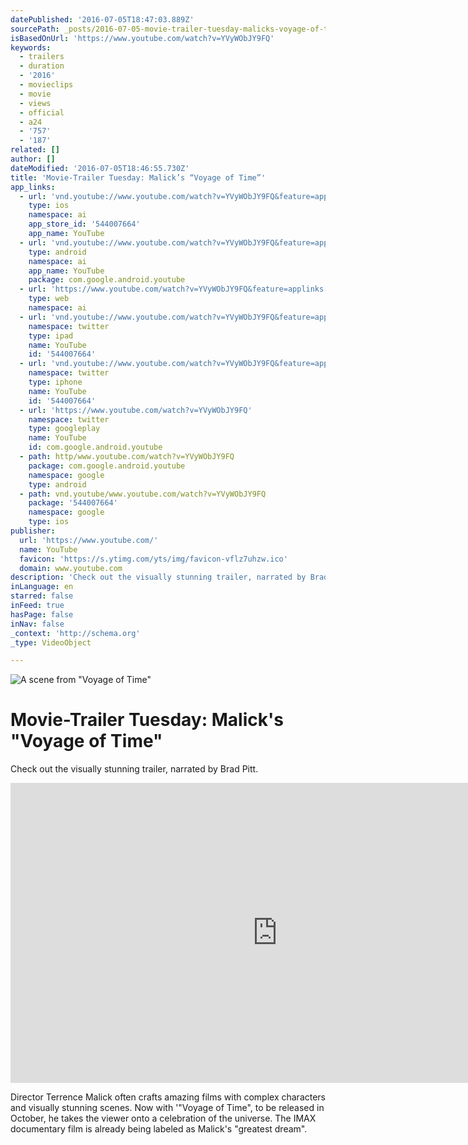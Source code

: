 ```yaml
---
datePublished: '2016-07-05T18:47:03.889Z'
sourcePath: _posts/2016-07-05-movie-trailer-tuesday-malicks-voyage-of-time.md
isBasedOnUrl: 'https://www.youtube.com/watch?v=YVyWObJY9FQ'
keywords:
  - trailers
  - duration
  - '2016'
  - movieclips
  - movie
  - views
  - official
  - a24
  - '757'
  - '187'
related: []
author: []
dateModified: '2016-07-05T18:46:55.730Z'
title: 'Movie-Trailer Tuesday: Malick’s “Voyage of Time”'
app_links:
  - url: 'vnd.youtube://www.youtube.com/watch?v=YVyWObJY9FQ&feature=applinks'
    type: ios
    namespace: ai
    app_store_id: '544007664'
    app_name: YouTube
  - url: 'vnd.youtube://www.youtube.com/watch?v=YVyWObJY9FQ&feature=applinks'
    type: android
    namespace: ai
    app_name: YouTube
    package: com.google.android.youtube
  - url: 'https://www.youtube.com/watch?v=YVyWObJY9FQ&feature=applinks'
    type: web
    namespace: ai
  - url: 'vnd.youtube://www.youtube.com/watch?v=YVyWObJY9FQ&feature=applinks'
    namespace: twitter
    type: ipad
    name: YouTube
    id: '544007664'
  - url: 'vnd.youtube://www.youtube.com/watch?v=YVyWObJY9FQ&feature=applinks'
    namespace: twitter
    type: iphone
    name: YouTube
    id: '544007664'
  - url: 'https://www.youtube.com/watch?v=YVyWObJY9FQ'
    namespace: twitter
    type: googleplay
    name: YouTube
    id: com.google.android.youtube
  - path: http/www.youtube.com/watch?v=YVyWObJY9FQ
    package: com.google.android.youtube
    namespace: google
    type: android
  - path: vnd.youtube/www.youtube.com/watch?v=YVyWObJY9FQ
    package: '544007664'
    namespace: google
    type: ios
publisher:
  url: 'https://www.youtube.com/'
  name: YouTube
  favicon: 'https://s.ytimg.com/yts/img/favicon-vflz7uhzw.ico'
  domain: www.youtube.com
description: 'Check out the visually stunning trailer, narrated by Brad Pitt.'
inLanguage: en
starred: false
inFeed: true
hasPage: false
inNav: false
_context: 'http://schema.org'
_type: VideoObject

---
```

![A scene from "Voyage of Time"](https://imgflo.herokuapp.com/graph/vahj1ThiexotieMo/d526a498089ef06604bac6a969cda412/croprotate.jpg?cropheight=735&cropwidth=719&degrees=0&input=https%3A%2F%2Fthe-grid-user-content.s3-us-west-2.amazonaws.com%2F1641eb1f-b9ca-4b08-8d3f-610516bd9132.jpg&x=216&y=0)

# Movie-Trailer Tuesday: Malick's "Voyage of Time"

Check out the visually stunning trailer, narrated by Brad Pitt.

<iframe src="https://cdn.embedly.com/widgets/media.html?src=https%3A%2F%2Fwww.youtube.com%2Fembed%2FYVyWObJY9FQ%3Ffeature%3Doembed&amp;url=http%3A%2F%2Fwww.youtube.com%2Fwatch%3Fv%3DYVyWObJY9FQ&amp;image=https%3A%2F%2Fi.ytimg.com%2Fvi%2FYVyWObJY9FQ%2Fhqdefault.jpg&amp;key=b7d04c9b404c499eba89ee7072e1c4f7&amp;type=text%2Fhtml&amp;schema=youtube" width="854" height="480" scrolling="no" frameborder="0" allowfullscreen="" style=""></iframe>

Director Terrence Malick often crafts amazing films with complex characters and visually stunning scenes. Now with '"Voyage of Time", to be released in October, he takes the viewer onto a celebration of the universe. The IMAX documentary film is already being labeled as Malick's "greatest dream".